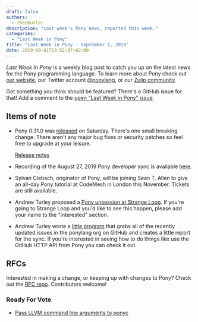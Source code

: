 ```yaml
---
draft: false
authors:
  - theobutler
description: "Last week's Pony news, reported this week."
categories:
  - "Last Week in Pony"
title: "Last Week in Pony - September 1, 2019"
date: 2019-09-01T13:52:07+02:00
---
```

_Last Week In Pony_ is a weekly blog post to catch you up on the latest news for the Pony programming language. To learn more about Pony check out [our website](https://ponylang.io), our Twitter account [@ponylang](https://twitter.com/ponylang), or our [Zulip community](https://ponylang.zulipchat.com).

Got something you think should be featured? There's a GitHub issue for that! Add a comment to the [open "Last Week in Pony" issue](https://github.com/ponylang/ponylang.github.io/issues?q=is%3Aissue+is%3Aopen+label%3Alast-week-in-pony).

<!-- more -->

## Items of note

- Pony 0.31.0 was [released](https://github.com/ponylang/ponyc/releases/tag/0.31.0) on Saturday. There's one small breaking change. There aren't any major bug fixes or security patches so feel free to upgrade at your leisure.

    [Release notes](https://github.com/ponylang/ponyc/releases/tag/0.31.0)

- Recording of the August 27, 2019 Pony developer sync is available [here](https://sync-recordings.ponylang.io/r/2019_08_27.m4a).

- Sylvan Clebsch, originator of Pony, will be joining Sean T. Allen to give an all-day Pony tutorial at CodeMesh in London this November. Tickets are still available.

- Andrew Turley proposed a [Pony unsession at Strange Loop](https://github.com/strangeloop/StrangeLoop2019/wiki/Unsessions#getting-in-the-saddle-with-the-pony-programming-language). If you're going to Strange Loop and you'd like to see this happen, please add your name to the "interested" section.

- Andrew Turley wrote a [little program](https://github.com/aturley/pony-sync-helper) that grabs all of the recently updated issues in the ponylang org on GitHub and creates a little report for the sync. If you're interested in seeing how to do things like use the GitHub HTTP API from Pony you can check it out.

## RFCs

Interested in making a change, or keeping up with changes to Pony? Check out the [RFC repo](https://github.com/ponylang/rfcs). Contributors welcome!

### Ready For Vote

- [Pass LLVM command line arguments to ponyc](https://github.com/ponylang/rfcs/pull/153)
